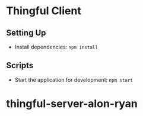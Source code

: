 # Thingful Client

## Setting Up

- Install dependencies: `npm install`

## Scripts

- Start the application for development: `npm start`
# thingful-server-alon-ryan
